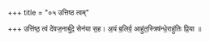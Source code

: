 +++
title = "०५ उत्तिष्ठ त्वम्"

+++
उत्ति॑ष्ठ॒ त्वं दे॑वज॒नार्बु॑दे॒ सेन॑या स॒ह। अ॒यं ब॒लिर्व॒ आहु॑त॒स्त्रिष॑न्धे॒राहु॑तिः प्रि॒या ॥